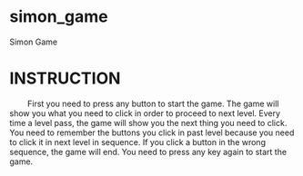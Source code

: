 # simon_game
Simon Game
<h1>INSTRUCTION</h1>
<p style ="align:justify"> &nbsp &nbsp &nbsp &nbsp First you need to press any button to start the game. The game will show you what you need to click in order to proceed to next level. Every time a level pass, the game will show you the next thing you need to click. You need to remember the buttons you click in past level because you need to click it in next level in sequence. If you click a button in the wrong sequence, the game will end. You need to press any key again to start the game.</p>
